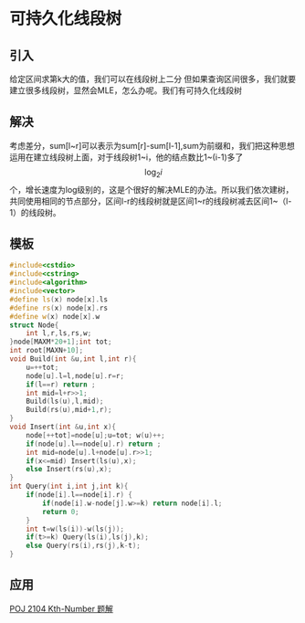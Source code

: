 # 可持久化线段树
## 引入
给定区间求第k大的值，我们可以在线段树上二分
但如果查询区间很多，我们就要建立很多线段树，显然会MLE，怎么办呢。我们有可持久化线段树
## 解决
考虑差分，sum[l~r]可以表示为sum[r]-sum[l-1],sum为前缀和，我们把这种思想运用在建立线段树上面，对于线段树1~i，他的结点数比1~(i-1)多了$$\log_2i$$个，增长速度为log级别的，这是个很好的解决MLE的办法。所以我们依次建树，共同使用相同的节点部分，区间l-r的线段树就是区间1~r的线段树减去区间1~（l-1）的线段树。
## 模板
```cpp
#include<cstdio>
#include<cstring>
#include<algorithm>
#include<vector>
#define ls(x) node[x].ls
#define rs(x) node[x].rs
#define w(x) node[x].w
struct Node{
	int l,r,ls,rs,w;
}node[MAXM*20+1];int tot;
int root[MAXN+10];
void Build(int &u,int l,int r){
	u=++tot;
	node[u].l=l,node[u].r=r;
	if(l==r) return ;
	int mid=l+r>>1;
	Build(ls(u),l,mid);
	Build(rs(u),mid+1,r);
}
void Insert(int &u,int x){
	node[++tot]=node[u];u=tot; w(u)++;
	if(node[u].l==node[u].r) return ;
	int mid=node[u].l+node[u].r>>1;
	if(x<=mid) Insert(ls(u),x);
	else Insert(rs(u),x);
} 
int Query(int i,int j,int k){
	if(node[i].l==node[i].r) {
		if(node[i].w-node[j].w>=k) return node[i].l;
		return 0;
	}
	int t=w(ls(i))-w(ls(j));
	if(t>=k) Query(ls(i),ls(j),k);
	else Query(rs(i),rs(j),k-t); 
}
```
## 应用
[POJ 2104 Kth-Number ](http://poj.org/problem?id=2104) [题解](/POJ/p2104.md)